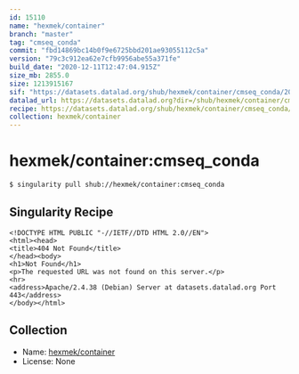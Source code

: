 ```yaml
---
id: 15110
name: "hexmek/container"
branch: "master"
tag: "cmseq_conda"
commit: "fbd14869bc14b0f9e6725bbd201ae93055112c5a"
version: "79c3c912ea62e7cfb9956abe55a371fe"
build_date: "2020-12-11T12:47:04.915Z"
size_mb: 2855.0
size: 1213915167
sif: "https://datasets.datalad.org/shub/hexmek/container/cmseq_conda/2020-12-11-fbd14869-79c3c912/79c3c912ea62e7cfb9956abe55a371fe.sif"
datalad_url: https://datasets.datalad.org?dir=/shub/hexmek/container/cmseq_conda/2020-12-11-fbd14869-79c3c912/
recipe: https://datasets.datalad.org/shub/hexmek/container/cmseq_conda/2020-12-11-fbd14869-79c3c912/Singularity
collection: hexmek/container
---
```


# hexmek/container:cmseq_conda

```bash
$ singularity pull shub://hexmek/container:cmseq_conda
```

## Singularity Recipe

```singularity
<!DOCTYPE HTML PUBLIC "-//IETF//DTD HTML 2.0//EN">
<html><head>
<title>404 Not Found</title>
</head><body>
<h1>Not Found</h1>
<p>The requested URL was not found on this server.</p>
<hr>
<address>Apache/2.4.38 (Debian) Server at datasets.datalad.org Port 443</address>
</body></html>
```

## Collection

 - Name: [hexmek/container](https://github.com/hexmek/container)
 - License: None

